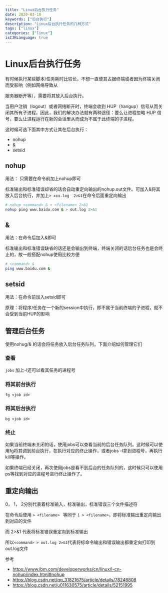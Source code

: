 ```yaml
---
title: "Linux后台执行任务"
date: 2020-03-10
keywords: ["后台执行"]
description: "Linux后台执行任务的几种方式"
tags: ["linux"]
categories: ["linux"]
isCJKLanguage: true
---
```


# Linux后台执行任务

有时候执行某些脚本/任务耗时比较长，不想一直使其占据终端或者因为终端关闭而受影响（例如网络导致从

服务器断开等），需要将其放入后台执行。

当用户注销（logout）或者网络断开时，终端会收到 HUP（hangup）信号从而关闭其所有子进程。因此，我们的解决办法就有两种途径：要么让进程忽略 HUP 信号，要么让进程运行在新的会话里从而成为不属于此终端的子进程。

这时候可选下面其中方式让其在后台执行：

- nohup
- &
- setsid



## nohup

用法： 只需要在命令前加上nohup即可

标准输出和标准错误却省的话会自动重定向输出的nohup.out文件。可加入&将其放入后台执行，并加上`> xxx.log  2>&1`在命令后面重定向输出

```bash
# nohup <command> & > <filename> 2>&1
nohup ping www.baidu.com & > out.log 2>&1
```





## &

用法：在命令后加入&即可

标准输出和标准错误缺省的话还是会输出到终端，终端关闭的话后台任务也是会终止的，故一般搭配nohup使用比较方便

```bash
# <command> &
ping www.baidu.com &
```





## setsid

用法：在命令前加入setsid即可

原理：将程序/任务在一个新的session中执行，即不属于当前终端的子进程，就不会受到当前HUP的影响



## 管理后台任务

使用nohug/& 的话会将任务放入后台任务队列，下面介绍如何管理它们



### 查看

`jobs` 加上-l还可以看其任务的进程号



### 将其前台执行

`fg <job id>`



### 将其后台执行

`bg <job id>`



### 终止

如果当前终端未关闭的话，使用jobs可以查看当前的后台任务队列。这时候可以使用fg将其调到前台执行，在执行对应的终止操作，或者jobs -l拿到进程号，再执行kill等操作。

如果终端已经关闭，再次使用jobs是看不到后台的任务队列的，这时候只可以使用ps等找到对应的进程号进行终止操作了。



## 重定向输出

0， 1， 2分别代表着标准输入，标准输出，标准错误三个文件描述符

在命令后使用 `> <filename> ` 等同于 `1 > <filename>`，即将标准输出重定向输出到对应的文件

而 2>&1 代表将标准错误重定向到标准输出

所以`<command> > out.log 2>&1`代表将标命令输出和错误输出都重定向打印到out.log文件



参考

- https://www.ibm.com/developerworks/cn/linux/l-cn-nohup/index.html#nohup
- https://blog.csdn.net/qq_31821675/article/details/78246808
- https://blog.csdn.net/u011630575/article/details/52151995

